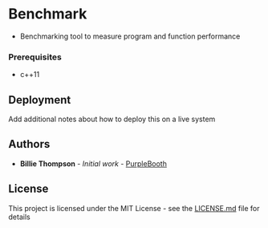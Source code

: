 # Benchmark


* Benchmarking tool to measure program and function performance



### Prerequisites
* c++11

## Deployment

Add additional notes about how to deploy this on a live system


## Authors

* **Billie Thompson** - *Initial work* - [PurpleBooth](https://github.com/PurpleBooth)

## License

This project is licensed under the MIT License - see the [LICENSE.md](LICENSE.md) file for details
